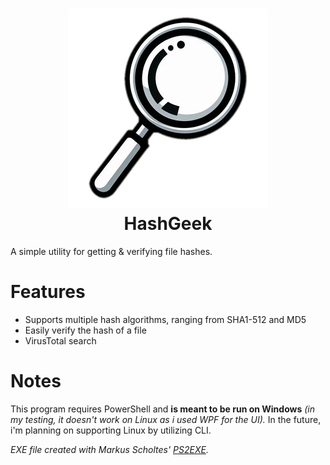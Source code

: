 <h1 align = 'center'>
    <img 
        src = '/assets/icon.png' 
        height = '320'
        width = '320'
        alt = '' 
    >
    <br>
    HashGeek
    <br>
</h1>

A simple utility for getting & verifying file hashes.

# Features
- Supports multiple hash algorithms, ranging from SHA1-512 and MD5
- Easily verify the hash of a file
- VirusTotal search

# Notes
This program requires PowerShell and **is meant to be run on Windows** *(in my testing, it doesn't work on Linux as i used WPF for the UI).*
In the future, i'm planning on supporting Linux by utilizing CLI.

*EXE file created with Markus Scholtes' [PS2EXE][PStoEXE].*

[PStoEXE]: https://www.powershellgallery.com/packages/ps2exe
